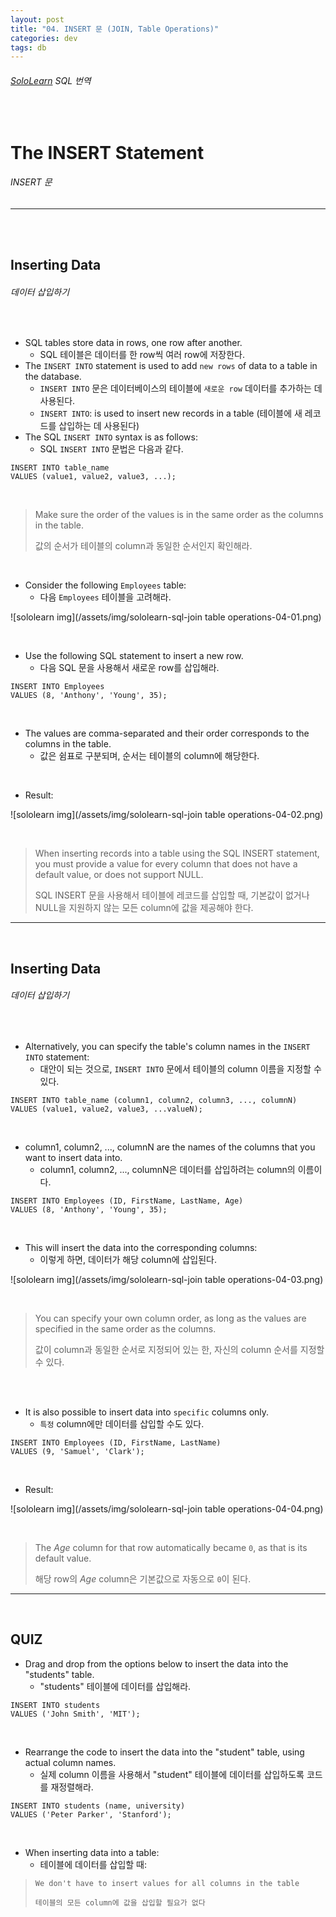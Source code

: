 ```yaml
---
layout: post
title: "04. INSERT 문 (JOIN, Table Operations)"
categories: dev
tags: db
---
```


###### [SoloLearn](https://www.sololearn.com) SQL 번역

<br>

# The INSERT Statement

###### INSERT 문

------

<br>

<br>

## Inserting Data

###### 데이터 삽입하기

<br>

- SQL tables store data in rows, one row after another.
  - SQL 테이블은 데이터를 한 row씩 여러 row에 저장한다.
- The `INSERT INTO` statement is used to add `new rows` of data to a table in the database.
  - `INSERT INTO` 문은 데이터베이스의 테이블에 `새로운 row` 데이터를 추가하는 데 사용된다.
  - `INSERT INTO`: is used to insert new records in a table (테이블에 새 레코드를 삽입하는 데 사용된다)
- The SQL `INSERT INTO` syntax is as follows:
  - SQL `INSERT INTO` 문법은 다음과 같다.

```mysql
INSERT INTO table_name
VALUES (value1, value2, value3, ...);
```

<br>

> Make sure the order of the values is in the same order as the columns in the table.
>
> 값의 순서가 테이블의 column과 동일한 순서인지 확인해라.

<br>

- Consider the following `Employees` table:
  - 다음 `Employees` 테이블을 고려해라.

![sololearn img](/assets/img/sololearn-sql-join table operations-04-01.png)

<br>

- Use the following SQL statement to insert a new row.
  - 다음 SQL 문을 사용해서 새로운 row를 삽입해라.

```mysql
INSERT INTO Employees
VALUES (8, 'Anthony', 'Young', 35);
```

<br>

- The values are comma-separated and their order corresponds to the columns in the table.
  - 값은 쉼표로 구분되며, 순서는 테이블의 column에 해당한다.

<br>

- Result:

![sololearn img](/assets/img/sololearn-sql-join table operations-04-02.png)

<br>

> When inserting records into a table using the SQL INSERT statement, you must provide a value for every column that does not have a default value, or does not support NULL.
>
> SQL INSERT 문을 사용해서 테이블에 레코드를 삽입할 때, 기본값이 없거나 NULL을 지원하지 않는 모든 column에 값을 제공해야 한다.

------

<br>

## Inserting Data

###### 데이터 삽입하기

<br>

- Alternatively, you can specify the table's column names in the `INSERT INTO` statement:
  - 대안이 되는 것으로, `INSERT INTO` 문에서 테이블의 column 이름을 지정할 수 있다.

```mysql
INSERT INTO table_name (column1, column2, column3, ..., columnN)
VALUES (value1, value2, value3, ...valueN);
```

<br>

- column1, column2, ..., columnN are the names of the columns that you want to insert data into.
  - column1, column2, ..., columnN은 데이터를 삽입하려는 column의 이름이다.

```mysql
INSERT INTO Employees (ID, FirstName, LastName, Age)
VALUES (8, 'Anthony', 'Young', 35);
```

<br>

- This will insert the data into the corresponding columns:
  - 이렇게 하면, 데이터가 해당 column에 삽입된다.

![sololearn img](/assets/img/sololearn-sql-join table operations-04-03.png)

<br>

> You can specify your own column order, as long as the values are specified in the same order as the columns.
>
> 값이 column과 동일한 순서로 지정되어 있는 한, 자신의 column 순서를 지정할 수 있다.

<br>

<br>

- It is also possible to insert data into `specific` columns only.
  - `특정` column에만 데이터를 삽입할 수도 있다.

```mysql
INSERT INTO Employees (ID, FirstName, LastName)
VALUES (9, 'Samuel', 'Clark');
```

<br>

- Result:

![sololearn img](/assets/img/sololearn-sql-join table operations-04-04.png)

<br>

> The *Age* column for that row automatically became `0`, as that is its default value.
>
> 해당 row의 *Age* column은 기본값으로 자동으로 `0`이 된다.

------

<br>

## QUIZ

- Drag and drop from the options below to insert the data into the "students" table.
  - "students" 테이블에 데이터를 삽입해라.

```mysql
INSERT INTO students
VALUES ('John Smith', 'MIT');
```

<br>

- Rearrange the code to insert the data into the "student" table, using actual column names.
  - 실제 column 이름을 사용해서 "student" 테이블에 데이터를 삽입하도록 코드를 재정렬해라.

```mysql
INSERT INTO students (name, university)
VALUES ('Peter Parker', 'Stanford');
```

<br>

- When inserting data into a table:
  - 테이블에 데이터를 삽입할 때:

> `We don't have to insert values for all columns in the table`
>
> `테이블의 모든 column에 값을 삽입할 필요가 없다`

<br>
